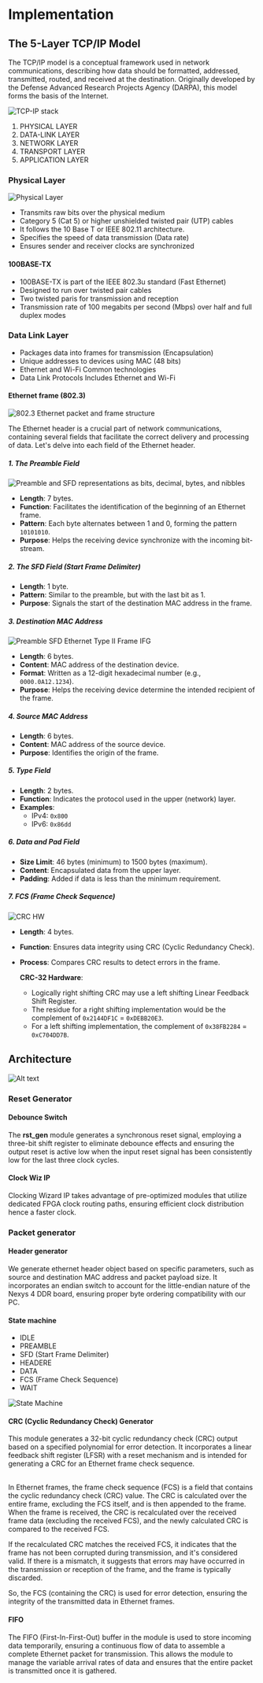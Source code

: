 # Implementation

## The 5-Layer TCP/IP Model

The TCP/IP model is a conceptual framework used in network communications, describing how data should be formatted, addressed, transmitted, routed, and received at the destination. Originally developed by the Defense Advanced Research Projects Agency (DARPA), this model forms the basis of the Internet.

![TCP-IP stack](https://www.parthshandilya.com/static/000830ae038ab058c5ae0487027fd995/1bae2/TCP-IP-Layers.png)

1. PHYSICAL LAYER
2. DATA-LINK LAYER
3. NETWORK LAYER
4. TRANSPORT LAYER
5. APPLICATION LAYER

### Physical Layer

![Physical Layer](https://upload.wikimedia.org/wikipedia/commons/5/5f/10baseT_jack.png)

- Transmits raw bits over the physical medium
- Category 5 (Cat 5) or higher unshielded twisted pair (UTP) cables
- It follows the 10 Base T or IEEE 802.11 architecture.
- Specifies the speed of data transmission (Data rate)
- Ensures sender and receiver clocks are synchronized

#### 100BASE-TX

- 100BASE-TX is part of the IEEE 802.3u standard (Fast Ethernet)
- Designed to run over twisted pair cables
- Two twisted paris for transmission and reception
- Transmission rate of 100 megabits per second (Mbps) over half and full duplex modes

### Data Link Layer

- Packages data into frames for transmission (Encapsulation)
- Unique addresses to devices using MAC (48 bits)
- Ethernet and Wi-Fi Common technologies
- Data Link Protocols Includes Ethernet and Wi-Fi

#### Ethernet frame (802.3)

![802.3 Ethernet packet and frame structure](./Img/eth_frame.png)

The Ethernet header is a crucial part of network communications, containing several fields that facilitate the correct delivery and processing of data. Let's delve into each field of the Ethernet header.

##### 1. The Preamble Field

![Preamble and SFD representations as bits, decimal, bytes, and nibbles](./Img/prem_sfd.png)

- **Length**: 7 bytes.
- **Function**: Facilitates the identification of the beginning of an Ethernet frame.
- **Pattern**: Each byte alternates between 1 and 0, forming the pattern `10101010`.
- **Purpose**: Helps the receiving device synchronize with the incoming bit-stream.

##### 2. The SFD Field (Start Frame Delimiter)

- **Length**: 1 byte.
- **Pattern**: Similar to the preamble, but with the last bit as 1.
- **Purpose**: Signals the start of the destination MAC address in the frame.

##### 3. Destination MAC Address

![Preamble SFD Ethernet Type II Frame IFG](https://upload.wikimedia.org/wikipedia/commons/e/e4/Preamble_SFD_Ethernet_Type_II_Frame_IFG.svg)

- **Length**: 6 bytes.
- **Content**: MAC address of the destination device.
- **Format**: Written as a 12-digit hexadecimal number (e.g., `0000.0A12.1234`).
- **Purpose**: Helps the receiving device determine the intended recipient of the frame.

##### 4. Source MAC Address

- **Length**: 6 bytes.
- **Content**: MAC address of the source device.
- **Purpose**: Identifies the origin of the frame.

##### 5. Type Field

- **Length**: 2 bytes.
- **Function**: Indicates the protocol used in the upper (network) layer.
- **Examples**:
  - IPv4: `0x800`
  - IPv6: `0x86dd`

##### 6. Data and Pad Field

- **Size Limit**: 46 bytes (minimum) to 1500 bytes (maximum).
- **Content**: Encapsulated data from the upper layer.
- **Padding**: Added if data is less than the minimum requirement.

##### 7. FCS (Frame Check Sequence)

![CRC HW](./Img/CRC.png)

- **Length**: 4 bytes.
- **Function**: Ensures data integrity using CRC (Cyclic Redundancy Check).
- **Process**: Compares CRC results to detect errors in the frame.

  **CRC-32 Hardware**:

  - Logically right shifting CRC may use a left shifting Linear Feedback Shift Register.
  - The residue for a right shifting implementation would be the complement of `0x2144DF1C` = `0xDEBB20E3`.
  - For a left shifting implementation, the complement of `0x38FB2284` = `0xC704DD7B`.

## Architecture

![Alt text](./Imgae/ModulePDMFFT.png)

### Reset Generator

#### Debounce Switch

The <b>rst_gen</b> module generates a synchronous reset signal, employing a three-bit shift register to eliminate debounce effects and ensuring the output reset is active low when the input reset signal has been consistently low for the last three clock cycles.

#### Clock Wiz IP

Clocking Wizard IP takes advantage of pre-optimized modules that utilize dedicated FPGA clock routing paths, ensuring efficient clock distribution hence a faster clock.

### Packet generator

<!-- Gagana -->

#### Header generator

We generate ethernet header object based on specific parameters, such as source and destination MAC address and packet payload size. It incorporates an endian switch to account for the little-endian nature of the Nexys 4 DDR board, ensuring proper byte ordering compatibility with our PC.

#### State machine

<!-- Gagana -->
- IDLE
- PREAMBLE
- SFD (Start Frame Delimiter)
- HEADERE
- DATA
- FCS (Frame Check Sequence)
- WAIT

![State Machine](./Img/fsm_packet_gen.png)

#### CRC (Cyclic Redundancy Check) Generator

This module generates a 32-bit cyclic redundancy check (CRC) output based on a specified polynomial for error detection. It incorporates a linear feedback shift register (LFSR) with a reset mechanism and is intended for generating a CRC for an Ethernet frame check sequence.

<br>
In Ethernet frames, the frame check sequence (FCS) is a field that contains the cyclic redundancy check (CRC) value. The CRC is calculated over the entire frame, excluding the FCS itself, and is then appended to the frame. When the frame is received, the CRC is recalculated over the received frame data (excluding the received FCS), and the newly calculated CRC is compared to the received FCS.

<br>

If the recalculated CRC matches the received FCS, it indicates that the frame has not been corrupted during transmission, and it's considered valid. If there is a mismatch, it suggests that errors may have occurred in the transmission or reception of the frame, and the frame is typically discarded.

So, the FCS (containing the CRC) is used for error detection, ensuring the integrity of the transmitted data in Ethernet frames.

#### FIFO 

The FIFO (First-In-First-Out) buffer in the module is used to store incoming data temporarily, ensuring a continuous flow of data to assemble a complete Ethernet packet for transmission. This allows the module to manage the variable arrival rates of data and ensures that the entire packet is transmitted once it is gathered.